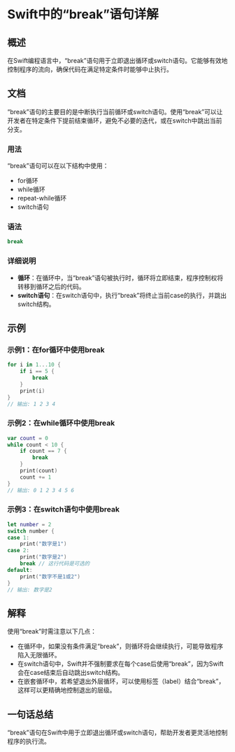 <!--
Meta Description: # Swift中的“break”语句详解 ## 概述 在Swift编程语言中，“break”语句用于立即退出循环或switch语句。它能够有效地控制程序的流向，确保代码在满足特定条件时能够中止执行。 ## 文档 “break”语句的主要目的是中断执行当前循环或switch语句。使用“break”可以...
Meta Keywords: break, print, count, swift, while循环
-->

# Swift中的“break”语句详解

## 概述
在Swift编程语言中，“break”语句用于立即退出循环或switch语句。它能够有效地控制程序的流向，确保代码在满足特定条件时能够中止执行。

## 文档
“break”语句的主要目的是中断执行当前循环或switch语句。使用“break”可以让开发者在特定条件下提前结束循环，避免不必要的迭代，或在switch中跳出当前分支。

### 用法
“break”语句可以在以下结构中使用：
- for循环
- while循环
- repeat-while循环
- switch语句

### 语法
```swift
break
```

### 详细说明
- **循环**：在循环中，当“break”语句被执行时，循环将立即结束，程序控制权将转移到循环之后的代码。
- **switch语句**：在switch语句中，执行“break”将终止当前case的执行，并跳出switch结构。

## 示例
### 示例1：在for循环中使用break
```swift
for i in 1...10 {
    if i == 5 {
        break
    }
    print(i)
}
// 输出: 1 2 3 4
```

### 示例2：在while循环中使用break
```swift
var count = 0
while count < 10 {
    if count == 7 {
        break
    }
    print(count)
    count += 1
}
// 输出: 0 1 2 3 4 5 6
```

### 示例3：在switch语句中使用break
```swift
let number = 2
switch number {
case 1:
    print("数字是1")
case 2:
    print("数字是2")
    break // 这行代码是可选的
default:
    print("数字不是1或2")
}
// 输出: 数字是2
```

## 解释
使用“break”时需注意以下几点：
- 在循环中，如果没有条件满足“break”，则循环将会继续执行，可能导致程序陷入无限循环。
- 在switch语句中，Swift并不强制要求在每个case后使用“break”，因为Swift会在case结束后自动跳出switch结构。
- 在嵌套循环中，若希望退出外层循环，可以使用标签（label）结合“break”，这样可以更精确地控制退出的层级。

## 一句话总结
“break”语句在Swift中用于立即退出循环或switch语句，帮助开发者更灵活地控制程序的执行流。